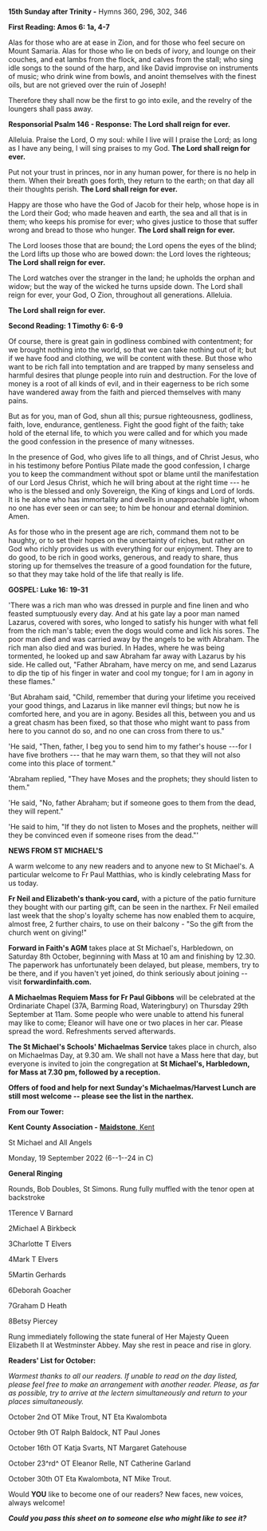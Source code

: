 **15th Sunday after Trinity -** Hymns 360, 296, 302, 346

**First Reading: Amos 6: 1a, 4-7**

Alas for those who are at ease in Zion, and for those who feel secure on
Mount Samaria. Alas for those who lie on beds of ivory, and lounge on
their couches, and eat lambs from the flock, and calves from the stall;
who sing idle songs to the sound of the harp, and like David improvise
on instruments of music; who drink wine from bowls, and anoint
themselves with the finest oils, but are not grieved over the ruin of
Joseph!

Therefore they shall now be the first to go into exile, and the revelry
of the loungers shall pass away.

**Responsorial Psalm 146 - Response: The Lord shall reign for ever.**

Alleluia. Praise the Lord, O my soul: while I live will I praise the
Lord; as long as I have any being, I will sing praises to my God. **The
Lord shall reign for ever.**

Put not your trust in princes, nor in any human power, for there is no
help in them. When their breath goes forth, they return to the earth; on
that day all their thoughts perish. **The Lord shall reign for ever.**

Happy are those who have the God of Jacob for their help, whose hope is
in the Lord their God; who made heaven and earth, the sea and all that
is in them; who keeps his promise for ever; who gives justice to those
that suffer wrong and bread to those who hunger. **The Lord shall reign
for ever.**

The Lord looses those that are bound; the Lord opens the eyes of the
blind; the Lord lifts up those who are bowed down: the Lord loves the
righteous; **The Lord shall reign for ever.**

The Lord watches over the stranger in the land; he upholds the orphan
and widow; but the way of the wicked he turns upside down. The Lord
shall reign for ever, your God, O Zion, throughout all generations.
Alleluia.

**The Lord shall reign for ever.**

**Second Reading: 1 Timothy 6: 6-9**

Of course, there is great gain in godliness combined with contentment;
for we brought nothing into the world, so that we can take nothing out
of it; but if we have food and clothing, we will be content with these.
But those who want to be rich fall into temptation and are trapped by
many senseless and harmful desires that plunge people into ruin and
destruction. For the love of money is a root of all kinds of evil, and
in their eagerness to be rich some have wandered away from the faith and
pierced themselves with many pains.

But as for you, man of God, shun all this; pursue righteousness,
godliness, faith, love, endurance, gentleness. Fight the good fight of
the faith; take hold of the eternal life, to which you were called and
for which you made the good confession in the presence of many
witnesses.

In the presence of God, who gives life to all things, and of Christ
Jesus, who in his testimony before Pontius Pilate made the good
confession, I charge you to keep the commandment without spot or blame
until the manifestation of our Lord Jesus Christ, which he will bring
about at the right time --- he who is the blessed and only Sovereign,
the King of kings and Lord of lords. It is he alone who has immortality
and dwells in unapproachable light, whom no one has ever seen or can
see; to him be honour and eternal dominion. Amen.

As for those who in the present age are rich, command them not to be
haughty, or to set their hopes on the uncertainty of riches, but rather
on God who richly provides us with everything for our enjoyment. They
are to do good, to be rich in good works, generous, and ready to share,
thus storing up for themselves the treasure of a good foundation for the
future, so that they may take hold of the life that really is life.

**GOSPEL: Luke 16: 19-31**

'There was a rich man who was dressed in purple and fine linen and who
feasted sumptuously every day. And at his gate lay a poor man named
Lazarus, covered with sores, who longed to satisfy his hunger with what
fell from the rich man's table; even the dogs would come and lick his
sores. The poor man died and was carried away by the angels to be with
Abraham. The rich man also died and was buried. In Hades, where he was
being tormented, he looked up and saw Abraham far away with Lazarus by
his side. He called out, "Father Abraham, have mercy on me, and send
Lazarus to dip the tip of his finger in water and cool my tongue; for I
am in agony in these flames."

'But Abraham said, "Child, remember that during your lifetime you
received your good things, and Lazarus in like manner evil things; but
now he is comforted here, and you are in agony. Besides all this,
between you and us a great chasm has been fixed, so that those who might
want to pass from here to you cannot do so, and no one can cross from
there to us."

'He said, "Then, father, I beg you to send him to my father's house
---for I have five brothers --- that he may warn them, so that they will
not also come into this place of torment."

'Abraham replied, "They have Moses and the prophets; they should listen
to them."

'He said, "No, father Abraham; but if someone goes to them from the
dead, they will repent."

'He said to him, "If they do not listen to Moses and the prophets,
neither will they be convinced even if someone rises from the dead."'

**NEWS FROM ST MICHAEL\'S**

A warm welcome to any new readers and to anyone new to St Michael\'s. A
particular welcome to Fr Paul Matthias, who is kindly celebrating Mass
for us today.

**Fr Neil and Elizabeth\'s thank-you card,** with a picture of the patio
furniture they bought with our parting gift, can be seen in the narthex.
Fr Neil emailed last week that the shop\'s loyalty scheme has now
enabled them to acquire, almost free, 2 further chairs, to use on their
balcony - "So the gift from the church went on giving!"

**Forward in Faith\'s AGM** takes place at St Michael\'s, Harbledown, on
Saturday 8th October, beginning with Mass at 10 am and finishing by
12.30. The paperwork has unfortunately been delayed, but please,
members, try to be there, and if you haven\'t yet joined, do think
seriously about joining -- visit **forwardinfaith.com.**

**A Michaelmas Requiem Mass for Fr Paul Gibbons** will be celebrated at
the Ordinariate Chapel (37A, Barming Road, Wateringbury) on Thursday
29th September at 11am. Some people who were unable to attend his
funeral may like to come; Eleanor will have one or two places in her
car. Please spread the word. Refreshments served afterwards.

**The St Michael\'s Schools\' Michaelmas Service** takes place in
church, also on Michaelmas Day, at 9.30 am. We shall not have a Mass
here that day, but everyone is invited to join the congregation at **St
Michael\'s, Harbledown, for Mass at 7.30 pm, followed by a reception.**

**Offers of food and help for next Sunday\'s Michaelmas/Harvest Lunch
are still most welcome -- please see the list in the narthex.**

**From our Tower:**

**Kent County Association -** [**Maidstone**,
Kent](https://dove.cccbr.org.uk/detail.php?tower=12644#_blank)

St Michael and All Angels

Monday, 19 September 2022 (6--1--24 in C)

**General Ringing**

Rounds, Bob Doubles, St Simons. Rung fully muffled with the tenor open
at backstroke

1Terence V Barnard

2Michael A Birkbeck

3Charlotte T Elvers

4Mark T Elvers

5Martin Gerhards

6Deborah Goacher

7Graham D Heath

8Betsy Piercey

Rung immediately following the state funeral of Her Majesty Queen
Elizabeth II at Westminster Abbey. May she rest in peace and rise in
glory.

**Readers\' List for October:**

*Warmest thanks to all our readers. If unable to read on the day listed,
please feel free to make an arrangement with another reader. Please, as
far as possible, try to arrive at the lectern simultaneously and return
to your places simultaneously.*

October 2nd OT Mike Trout, NT Eta Kwalombota

October 9th OT Ralph Baldock, NT Paul Jones

October 16th OT Katja Svarts, NT Margaret Gatehouse

October 23^rd^ OT Eleanor Relle, NT Catherine Garland

October 30th OT Eta Kwalombota, NT Mike Trout.

Would **YOU** like to become one of our readers? New faces, new voices,
always welcome!

***Could you pass this sheet on to someone else who might like to see
it?***

